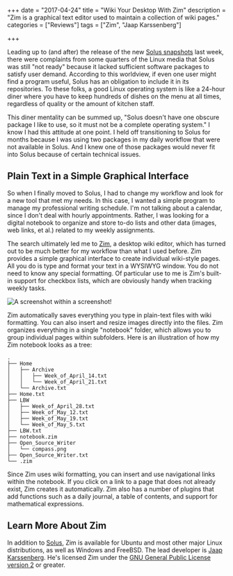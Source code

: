+++
date = "2017-04-24"
title = "Wiki Your Desktop With Zim"
description = "Zim is a graphical text editor used to maintain a collection of wiki pages."
categories = ["Reviews"]
tags = ["Zim", "Jaap Karssenberg"]

+++

Leading up to (and after) the release of the new [Solus snapshots](https://opensourcewriter.com/post/download-the-latest-solus-snapshots-now/) last week, there were complaints from some quarters of the Linux media that Solus was still "not ready" because it lacked sufficient software packages to satisfy user demand. According to this worldview, if even one user might find a program useful, Solus has an obligation to include it in its repositories. To these folks, a good Linux operating system is like a 24-hour diner where you have to keep hundreds of dishes on the menu at all times, regardless of quality or the amount of kitchen staff.

This diner mentality can be summed up, "Solus doesn't have one obscure package I like to use, so it must not be a complete operating system." I know I had this attitude at one point. I held off transitioning to Solus for months because I was using two packages in my daily workflow that were not available in Solus. And I knew one of those packages would never fit into Solus because of certain technical issues.

## Plain Text in a Simple Graphical Interface

So when I finally moved to Solus, I had to change my workflow and look for a new tool that met my needs. In this case, I wanted a simple program to manage my professional writing schedule. I'm not talking about a calendar, since I don't deal with hourly appointments. Rather, I was looking for a digital notebook to organize and store to-do lists and other data (images, web links, et al.) related to my weekly assignments.

The search ultimately led me to [Zim](http://zim-wiki.org/), a desktop wiki editor, which has turned out to be much better for my workflow than what I used before. Zim provides a simple graphical interface to create individual wiki-style pages. All you do is type and format your text in a WYSIWYG window. You do not need to know any special formatting. Of particular use to me is Zim's built-in support for checkbox lists, which are obviously handy when tracking weekly tasks.

![A screenshot within a screenshot!](/images/2017-04-23-zim-alt.png)

Zim automatically saves everything you type in plain-text files with wiki formatting. You can also insert and resize images directly into the files. Zim organizes everything in a single "notebook" folder, which allows you to group individual pages within subfolders. Here is an illustration of how my Zim notebook looks as a tree:

    .
    ├── Home
    │   ├── Archive
    │   │   ├── Week_of_April_14.txt
    │   │   └── Week_of_April_21.txt
    │   └── Archive.txt
    ├── Home.txt
    ├── LBW
    │   ├── Week_of_April_28.txt
    │   ├── Week_of_May_12.txt
    │   ├── Week_of_May_19.txt
    │   └── Week_of_May_5.txt
    ├── LBW.txt
    ├── notebook.zim
    ├── Open_Source_Writer
    │   └── compass.png
    ├── Open_Source_Writer.txt
    └── .zim

Since Zim uses wiki formatting, you can insert and use navigational links within the notebook. If you click on a link to a page that does not already exist, Zim creates it automatically. Zim also has a number of plugins that add functions such as a daily journal, a table of contents, and support for mathematical expressions.

## Learn More About Zim

In addition to [Solus](https://git.solus-project.com/packages/zim/), Zim is available for Ubuntu and most other major Linux distributions, as well as Windows and FreeBSD. The lead developer is [Jaap Karssenberg](https://launchpad.net/~jaap.karssenberg). He's licensed Zim under the [GNU General Public License version 2](https://opensource.org/licenses/GPL-2.0) or greater.
